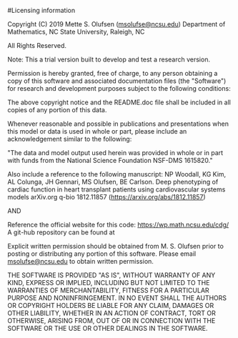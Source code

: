 #Licensing information

Copyright (C) 2019 Mette S. Olufsen (msolufse@ncsu.edu)
Department of Mathematics, NC State University, Raleigh, NC

All Rights Reserved.

Note: This a trial version built to develop and test a research version.

Permission is hereby granted, free of charge, to any person obtaining a copy of this software and associated documentation files (the "Software") for research and development purposes subject to the following conditions:

The above copyright notice and the README.doc file shall be included in all copies of any portion of this data.

Whenever reasonable and possible in publications and presentations when this model or data is used in whole or part, please include an acknowledgement similar to the following:

"The data and model output used herein was provided in whole or in part with funds from the National Science Foundation NSF-DMS 1615820."

Also include a reference to the following manuscript:
NP Woodall, KG Kim, AL Colunga, JH Gennari, MS Olufsen, BE Carlson. Deep phenotyping of cardiac function in heart transplant patients using cardiovascular systems models
arXiv.org q-bio 1812.11857 (https://arxiv.org/abs/1812.11857)

AND

Reference the official website for this code: https://wp.math.ncsu.edu/cdg/
A git-hub repository can be found at 

Explicit written permission should be obtained from M. S. Olufsen prior to posting or distributing any portion of this software. Please email msolufse@ncsu.edu to obtain
written permission.

THE SOFTWARE IS PROVIDED "AS IS", WITHOUT WARRANTY OF ANY KIND, EXPRESS OR
IMPLIED, INCLUDING BUT NOT LIMITED TO THE WARRANTIES OF MERCHANTABILITY, FITNESS
FOR A PARTICULAR PURPOSE AND NONINFRINGEMENT. IN NO EVENT SHALL THE AUTHORS OR
COPYRIGHT HOLDERS BE LIABLE FOR ANY CLAIM, DAMAGES OR OTHER LIABILITY, WHETHER
IN AN ACTION OF CONTRACT, TORT OR OTHERWISE, ARISING FROM, OUT OF OR IN
CONNECTION WITH THE SOFTWARE OR THE USE OR OTHER DEALINGS IN THE SOFTWARE.
